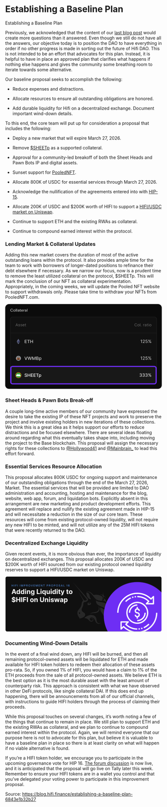 
# Establishing a Baseline Plan

Establishing a Baseline Plan

Previously, we acknowledged that the content of our [last blog post](https://blog.hifi.finance/resetting-expectations-957be6b7ef13) would create more questions than it answered. Even though we still do not have all the answers, our objective today is to position the DAO to have everything in order if no other progress is made in sorting out the future of Hifi DAO. This is not intended to be an effort that advocates for this plan. Instead, it is helpful to have in place an approved plan that clarifies what happens if nothing else happens and gives the community some breathing room to iterate towards some alternative.

Our baseline proposal seeks to accomplish the following:

* Reduce expenses and distractions.

* Allocate resources to ensure all outstanding obligations are honored.

* Add durable liquidity for Hifi on a decentralized exchange.
Document important wind-down details.

To this end, the core team will put up for consideration a proposal that includes the following:

* Deploy a new market that will expire March 27, 2026.

* Remove [$SHEETp](https://etherscan.io/token/0xc2bc2320D22D47D1e197E99D4a5dD3261ccf4A68) as a supported collateral.

* Approval for a community-led breakoff of both the Sheet Heads and Pawn Bots IP and digital assets.

* Sunset support for [PooledNFT](https://poolednft.com/).

* Allocate 800K of USDC for essential services through March 27, 2026.

* Acknowledge the nullification of the agreements entered into with [HIP-15](https://www.tally.xyz/gov/hifi-dao/proposal/14).

* Allocate 200K of USDC and $200K worth of HIFI to support a [HIFI/USDC market on Uniswap](https://app.uniswap.org/explore/tokens/ethereum/0x4b9278b94a1112cad404048903b8d343a810b07e).

* Continue to support ETH and the existing RWAs as collateral.

* Continue to compound earned interest within the protocol.

### Lending Market & Collateral Updates

Adding this new market covers the duration of most of the active outstanding loans within the protocol. It also provides ample time for the team to work with borrowers of longer-dated positions to refinance their debt elsewhere if necessary. As we narrow our focus, now is a prudent time to remove the least utilized collateral on the protocol, $SHEETp. This will mark the conclusion of our NFT as collateral experimentation. Appropriately, in the coming weeks, we will update the Pooled NFT website to support withdrawals only. Please take time to withdraw your NFTs from PooledNFT.com.

![](../images/2025-04-21_establishing-a-baseline-plan/1*xgVX88iYZZDFeXkYFTPc6A.png)

### Sheet Heads & Pawn Bots Break-off

A couple long-time active members of our community have expressed the desire to take the existing IP of these NFT projects and work to preserve the project and involve existing holders in new iterations of these collections. We think this is a great idea as it helps support our efforts to reduce distractions and be focused elsewhere. There are several ideas floating around regarding what this eventually takes shape into, including moving the project to the Base blockchain. This proposal will assign the necessary rights for these collections to [@Hollywood41](https://x.com/Hollywood41x) and [@Mainbrain_](https://x.com/MainBrain_) to lead this effort forward.

### Essential Services Resource Allocation

This proposal allocates 800K USDC for ongoing support and maintenance of our outstanding obligations through the end of the March 27, 2026, Market. The essential services that will be provided are limited to DAO administration and accounting, hosting and maintenance for the blog, website, web app, forum, and liquidation bots. Explicitly absent in this arrangement are new marketing and product development efforts. This agreement will replace and nullify the existing agreement made in HIP-15 and will necessitate a reduction in the size of our core team. These resources will come from existing protocol-owned liquidity, will not require any new HIFI to be minted, and will not utilize any of the 25M HIFI tokens that were recently returned to the DAO.

### Decentralized Exchange Liquidity

Given recent events, it is more obvious than ever, the importance of liquidity on decentralized exchanges. This proposal allocates 200K of USDC and $200K worth of HIFI sourced from our existing protocol owned liquidity reserves to support a HIFI/USDC market on Uniswap.

![](../images/2025-04-21_establishing-a-baseline-plan/1*1HjzEQEa-mmtdrZdLJrjUw.png)

### Documenting Wind-Down Details

In the event of a final wind down, any HIFI will be burned, and then all remaining protocol-owned assets will be liquidated for ETH and made available for HIFI token holders to redeem their allocation of these assets pro-rata. So, if you owned 1% of HIFI, you would have a claim to 1% of the ETH proceeds from the sale of all protocol-owned assets. We believe ETH is the best option as it is the most durable asset with the least amount of counterparty risk. This approach is consistent with what we have observed in other DeFi protocols, like single collateral DAI. If this does end up happening, there will be announcements from all of our official channels, with instructions to guide HIFI holders through the process of claiming their proceeds.

While this proposal touches on several changes, it’s worth noting a few of the things that continue to remain in place. We still plan to support ETH and the existing RWAs as collateral, and we plan to continue to compound earned interest within the protocol. Again, we will remind everyone that our purpose here is not to advocate for this plan, but believe it is valuable to have a baseline plan in place so there is at least clarity on what will happen if no viable alternative is found.

If you’re a HIFI token holder, we encourage you to participate in the upcoming governance vote for HIP 16. [The forum discussion](https://forum.hifi.finance/t/hip-16-baseline-plan-for-hifi-dao/489) is now live, and it is anticipated that the proposal will go live on Tally later this week. Remember to ensure your HIFI tokens are in a wallet you control and that you’ve delegated your voting power to participate in this improvement proposal.


Source: https://blog.hifi.finance/establishing-a-baseline-plan-6843e1b32b27
